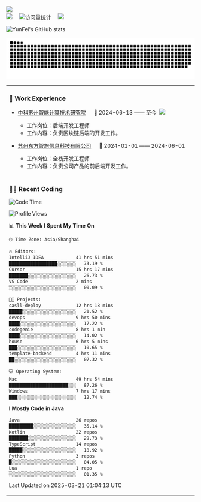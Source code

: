   <!-- dynamic typing effect 动态打字效果 -->
  <div>
    <a href="http://yunfei.plus">
      <img src="https://readme-typing-svg.demolab.com?font=Fira+Code&pause=1000&width=435&lines=console.log(%22Hello%2C%20World%22);祝您今天愉快!&center=true&size=27" />
    </a>
  </div>

  <div>
    <a href="http://yunfei.plus/"><img src="https://img.shields.io/badge/Website-博客-8c36db" /></a>&emsp;
    <!-- visitor -->
    <img src="https://komarev.com/ghpvc/?username=yunfeidog&label=Views&color=orange&style=flat" alt="访问量统计" />&emsp;
    <!-- wakatime -->    
    <a href="https://wakatime.com/@yunfeidog"><img src="https://wakatime.com/badge/user/42d0678c-368b-448b-9a77-5d21c5b55352.svg" /></a>
  </div>

![YunFei's GitHub stats](https://github-readme-stats.vercel.app/api?username=yunfeidog)

![snake](./dist/github-contribution-grid-snake.svg)


<table>

<tr><td>

### 🏢 Work Experience

<img align="right" width="88" src="https://cdn.jsdelivr.net/gh/yunfeidog/yunfeidog/assets/images/yuanze.png" />

- [中科苏州智能计算技术研究院](http://iict.ac.cn/sy) &emsp; 📌 2024-06-13 —— 至今

    - 工作岗位：后端开发工程师
    - 工作内容：负责区块链后端的开发工作。

- [苏州东方智旅信息科技有限公司](http://www.leyoobao.com/) &emsp; 📌 2024-01-01 —— 2024-06-01

    - 工作岗位：全栈开发工程师
    - 工作内容：负责公司产品的前后端开发工作。

</td></tr>

<tr><td>

### 👩‍💻 Recent Coding

<!--START_SECTION:waka-->
![Code Time](http://img.shields.io/badge/Code%20Time-2%2C701%20hrs%2047%20mins-blue)

![Profile Views](http://img.shields.io/badge/Profile%20Views-1-blue)

📊 **This Week I Spent My Time On** 

```text
🕑︎ Time Zone: Asia/Shanghai

🔥 Editors: 
IntelliJ IDEA            41 hrs 51 mins      ██████████████████░░░░░░░   73.19 % 
Cursor                   15 hrs 17 mins      ███████░░░░░░░░░░░░░░░░░░   26.73 % 
VS Code                  2 mins              ░░░░░░░░░░░░░░░░░░░░░░░░░   00.09 % 

🐱‍💻 Projects: 
casll-deploy             12 hrs 18 mins      █████░░░░░░░░░░░░░░░░░░░░   21.52 % 
devops                   9 hrs 50 mins       ████░░░░░░░░░░░░░░░░░░░░░   17.22 % 
codegenie                8 hrs 1 min         ████░░░░░░░░░░░░░░░░░░░░░   14.02 % 
house                    6 hrs 5 mins        ███░░░░░░░░░░░░░░░░░░░░░░   10.65 % 
template-backend         4 hrs 11 mins       ██░░░░░░░░░░░░░░░░░░░░░░░   07.32 % 

💻 Operating System: 
Mac                      49 hrs 54 mins      ██████████████████████░░░   87.26 % 
Windows                  7 hrs 17 mins       ███░░░░░░░░░░░░░░░░░░░░░░   12.74 % 
```

**I Mostly Code in Java** 

```text
Java                     26 repos            █████████░░░░░░░░░░░░░░░░   35.14 % 
Kotlin                   22 repos            ███████░░░░░░░░░░░░░░░░░░   29.73 % 
TypeScript               14 repos            █████░░░░░░░░░░░░░░░░░░░░   18.92 % 
Python                   3 repos             █░░░░░░░░░░░░░░░░░░░░░░░░   04.05 % 
Lua                      1 repo              ░░░░░░░░░░░░░░░░░░░░░░░░░   01.35 % 
```




 Last Updated on 2025-03-21 01:04:13 UTC
<!--END_SECTION:waka-->

</td></tr>
<table>
